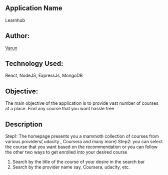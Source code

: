 ## Application Name
Learnhub

## Author:
[Varun](https://github.com/varunprabhakaran22)

## Technology Used:
React, NodeJS, ExpressJs, MongoDB

## Objective:
The main objective of the application is to provide vast number of courses at a place. Find any course that you want hassle free 

## Description

Step1: The homepage presents you a mammoth collection of courses from various providers( udacity , Coursera and many more) 
Step2: you can select the course that you want based on the recommendation or you can follow the other two ways to get enrolled into your desired course 

1. Search by the title of the course of your desire in the search bar 
2. Search by the provider name say, Coursera, udacity, etc. 
